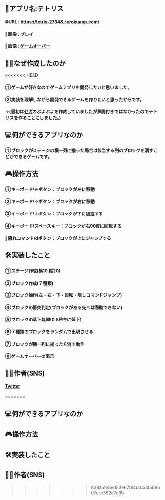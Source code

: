 ## 📲アプリ名:テトリス
#### 🌐URL  : https://tetris-27348.herokuapp.com/
#### 📱画像  : [プレイ](https://gyazo.com/42c1a2f705cb906197fac04c74bcf4da)
#### 📱画像  : [ゲームオーバー](https://gyazo.com/42f83b61536e6841e3be8f50ab145d3e)

## 🤔💭なぜ作成したのか
<<<<<<< HEAD
#### ①ゲームが好きなのでゲームアプリを開発したいと思いました。
#### ②実装を理解しながら開発できるゲームを作りたいと思ったからです。
#### →(最初は[セガ](https://puyo.sega.jp/program_2020/)のぷよぷよを作成していましたが解説付きではなかったのでテトリスを作ることにしました。)

## 💻何ができるアプリなのか
#### ①ブロックがステージの横一列に揃った場合は該当する列のブロックを消すことができるゲームです。

## 🎮操作方法
#### ①キーボード/←ボタン：ブロックが左に移動
#### ②キーボード/→ボタン：ブロックが右に移動
#### ③キーボード/↓ボタン：ブロックが下に加速する
#### ④キーボード/スペースキー：ブロックが右90度に回転する
#### 🌟隠れコマンド/dボタン：ブロックが上にジャンプする

## 🛠実装したこと
#### ①ステージ作成(横10 縦20)
#### ②ブロック作成(７種類)
#### ③ブロック操作(左・右・下・回転・隠しコマンドジャンプ)
#### ④ブロックの衝突判定(ブロックがある先へは移動できない)
#### ⑤ブロックの落下処理(0.5秒毎に落下)
#### ⑥７種類のブロックをランダムで出現させる
#### ⑦ブロックが横一列に揃ったら消す動作
#### ⑧ゲームオーバーの表示

## 👦🏻作者(SNS)
#### [Twitter](https://twitter.com/teraohiro8)
=======

## 💻何ができるアプリなのか

## 🎮操作方法

## 🛠実装したこと

## 👦🏻作者(SNS)
>>>>>>> 8363bfe3ed53e67f64b04d4ab8bd7eae392e7c6b
